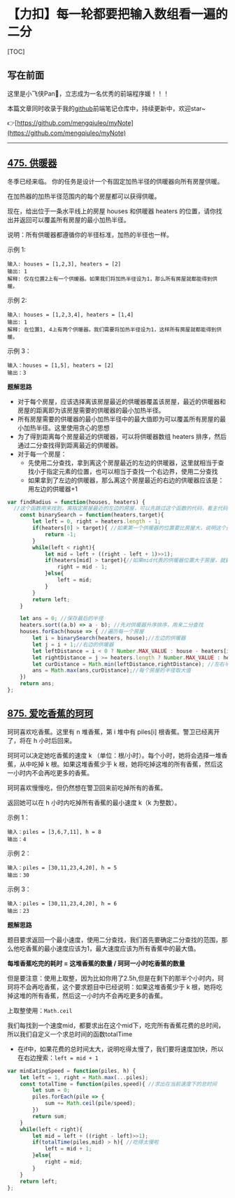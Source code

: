 # 【力扣】每一轮都要把输入数组看一遍的二分

[TOC]



## 写在前面

这里是小飞侠Pan🥳，立志成为一名优秀的前端程序媛！！！

本篇文章同时收录于我的[github](https://github.com/mengqiuleo)前端笔记仓库中，持续更新中，欢迎star~

👉[https://github.com/mengqiuleo/myNote](https://github.com/mengqiuleo/myNote)

<hr>

## [475. 供暖器](https://leetcode.cn/problems/heaters/)

冬季已经来临。 你的任务是设计一个有固定加热半径的供暖器向所有房屋供暖。

在加热器的加热半径范围内的每个房屋都可以获得供暖。

现在，给出位于一条水平线上的房屋 houses 和供暖器 heaters 的位置，请你找出并返回可以覆盖所有房屋的最小加热半径。

说明：所有供暖器都遵循你的半径标准，加热的半径也一样。

示例 1:

```
输入: houses = [1,2,3], heaters = [2]
输出: 1
解释: 仅在位置2上有一个供暖器。如果我们将加热半径设为1，那么所有房屋就都能得到供暖。
```


示例 2:

```
输入: houses = [1,2,3,4], heaters = [1,4]
输出: 1
解释: 在位置1, 4上有两个供暖器。我们需要将加热半径设为1，这样所有房屋就都能得到供暖。
```


示例 3：

```
输入：houses = [1,5], heaters = [2]
输出：3
```

**题解思路**

- 对于每个房屋，应该选择离该房屋最近的供暖器覆盖该房屋，最近的供暖器和房屋的距离即为该房屋需要的供暖器的最小加热半径。
- 所有房屋需要的供暖器的最小加热半径中的最大值即为可以覆盖所有房屋的最小加热半径。这里使用贪心的思想
- 为了得到距离每个房屋最近的供暖器，可以将供暖器数组 heaters 排序，然后通过二分查找得到距离最近的供暖器。
- 对于每一个房屋：
  - 先使用二分查找，拿到离这个房屋最近的左边的供暖器，这里就相当于查找小于指定元素的位置，也可以相当于查找一个右边界，使用二分查找
  - 如果拿到了左边的供暖器，那么离这个房屋最近的右边的供暖器应该是：用左边的供暖器+1

```js
var findRadius = function(houses, heaters) {
  //这个函数用来找到，离指定房屋最近的左边的房屋，可以先跳过这个函数的代码，看主代码
    const binarySearch = function(heaters,target){
        let left = 0, right = heaters.length - 1;
        if(heaters[0] > target){ //如果第一个供暖器的位置要比房屋大，说明这个房屋没有左边的供暖器
            return -1;
        }
        while(left < right){
            let mid = left + ((right - left + 1)>>1);
            if(heaters[mid] > target){//如果mid代表的供暖器位置大于房屋，就要往左搜索
                right = mid - 1;
            }else{
                left = mid;
            }
        }
        return left;
    }

    let ans = 0; //保存最后的半径
    heaters.sort((a,b) => a - b); //先对供暖器升序排序，用来二分查找
    houses.forEach(house => { //遍历每一个房屋
        let i = binarySearch(heaters, house);//左边的供暖器
        let j = i + 1;//右边的供暖器
        let leftDistance = i < 0 ? Number.MAX_VALUE : house - heaters[i]; //左半径，如果没有左半径，赋值为无穷大
        let rightDistance = j >= heaters.length ? Number.MAX_VALUE : heaters[j] - house;//右半径，同上
        let curDistance = Math.min(leftDistance,rightDistance); //左右半径取最小值
        ans = Math.max(ans,curDistance);//每个房屋的半径取大值
    })
    return ans;
};
```



## [875. 爱吃香蕉的珂珂](https://leetcode.cn/problems/koko-eating-bananas/)

珂珂喜欢吃香蕉。这里有 n 堆香蕉，第 i 堆中有 piles[i] 根香蕉。警卫已经离开了，将在 h 小时后回来。

珂珂可以决定她吃香蕉的速度 k （单位：根/小时）。每个小时，她将会选择一堆香蕉，从中吃掉 k 根。如果这堆香蕉少于 k 根，她将吃掉这堆的所有香蕉，然后这一小时内不会再吃更多的香蕉。  

珂珂喜欢慢慢吃，但仍然想在警卫回来前吃掉所有的香蕉。

返回她可以在 h 小时内吃掉所有香蕉的最小速度 k（k 为整数）。

示例 1：

```
输入：piles = [3,6,7,11], h = 8
输出：4
```


示例 2：

```
输入：piles = [30,11,23,4,20], h = 5
输出：30
```


示例 3：

```
输入：piles = [30,11,23,4,20], h = 6
输出：23
```



**题解思路**

题目要求返回一个最小速度，使用二分查找，我们首先要确定二分查找的范围，那么他吃香蕉的最小速度应该为1，最大速度应该为所有香蕉中的最大值。

**每堆香蕉吃完的耗时 = 这堆香蕉的数量 / 珂珂一小时吃香蕉的数量**

但是要注意：使用上取整，因为比如你用了2.5h,但是在剩下的那半个小时内，珂珂将不会再吃香蕉，这个要求题目中已经说明：如果这堆香蕉少于 k 根，她将吃掉这堆的所有香蕉，然后这一小时内不会再吃更多的香蕉。  

上取整使用：`Math.ceil`

我们每找到一个速度mid，都要求出在这个mid下，吃完所有香蕉花费的总时间，所以我们自定义一个求总时间的函数totalTime

- 在if中，如果花费的总时间太大，说明吃得太慢了，我们要将速度加快，所以在右边搜索：`left = mid + 1`

```js
var minEatingSpeed = function(piles, h) {
    let left = 1, right = Math.max(...piles);
    const totalTime = function(piles,speed){ //求出在当前速度下的总时间
        let sum = 0;
        piles.forEach(pile => {
            sum += Math.ceil(pile/speed);
        })
        return sum;
    }
    while(left < right){
        let mid = left + ((right - left)>>1);
        if(totalTime(piles,mid) > h){ //吃得太慢啦
            left = mid + 1;
        }else{
            right = mid;
        }
    }
    return left;
};
```

